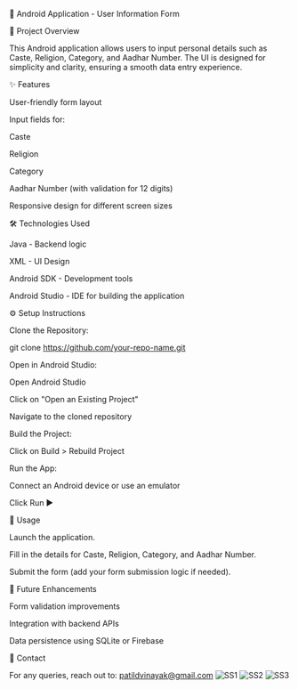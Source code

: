 📱 Android Application - User Information Form

🚀 Project Overview

This Android application allows users to input personal details such as Caste, Religion, Category, and Aadhar Number. The UI is designed for simplicity and clarity, ensuring a smooth data entry experience.

✨ Features

User-friendly form layout

Input fields for:

Caste

Religion

Category

Aadhar Number (with validation for 12 digits)

Responsive design for different screen sizes

🛠️ Technologies Used

Java - Backend logic

XML - UI Design

Android SDK - Development tools

Android Studio - IDE for building the application

⚙️ Setup Instructions

Clone the Repository:

git clone https://github.com/your-repo-name.git

Open in Android Studio:

Open Android Studio

Click on "Open an Existing Project"

Navigate to the cloned repository

Build the Project:

Click on Build > Rebuild Project

Run the App:

Connect an Android device or use an emulator

Click Run ▶️

📝 Usage

Launch the application.

Fill in the details for Caste, Religion, Category, and Aadhar Number.

Submit the form (add your form submission logic if needed).

🚩 Future Enhancements

Form validation improvements

Integration with backend APIs

Data persistence using SQLite or Firebase

📧 Contact

For any queries, reach out to: patildvinayak@gmail.com
![SS1](https://github.com/user-attachments/assets/9781dcdd-9e54-49db-9a45-edda734445f6)
![SS2](https://github.com/user-attachments/assets/d97430a0-732c-4f26-838f-cd8da4f47d51)
![SS3](https://github.com/user-attachments/assets/64e1c645-dc60-412e-8793-6997e38d11db)

